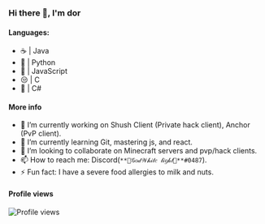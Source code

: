 ### Hi there 👋, I'm dor

#### Languages:
 - ☕ | Java
 - 🐍 | Python
 - 📄 | JavaScript
 - 😒 | C
 - 🍵 | C#

#### More info
- 🔭 I’m currently working on Shush Client (Private hack client), Anchor (PvP client).
- 🌱 I’m currently learning Git, mastering js, and react.
- 👯 I’m looking to collaborate on Minecraft servers and pvp/hack clients.
- 📫 How to reach me: Discord(`**💎𝒢𝑜𝒹𝒲𝒽𝒾𝓉𝑒 𝓁𝒾𝑔𝒽𝓉💎**#0487`).
- ⚡ Fun fact: I have a severe food allergies to milk and nuts.

#### Profile views
![Profile views](https://gpvc.arturio.dev/Godwhitelight)  
